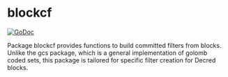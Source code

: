 blockcf
==========

[![GoDoc](https://godoc.org/github.com/decred/dcrd/gcs/blockcf?status.png)](https://godoc.org/github.com/decred/dcrd/gcs/blockcf)

Package blockcf provides functions to build committed filters from blocks.
Unlike the gcs package, which is a general implementation of golomb coded sets,
this package is tailored for specific filter creation for Decred blocks.
